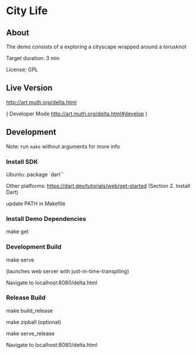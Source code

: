 # City Life


## About 

The demo consists of a exploring a cityscape wrapped around a torusknot 

Target duration: 3 min

License; GPL

## Live Version

http://art.muth.org/delta.html 

( Developer Mode http://art.muth.org/delta.html#develop )

## Development

Note: run `make` without arguments for more info

### Install SDK 

Ubuntu: package `dart``

Other platforms:  https://dart.dev/tutorials/web/get-started (Section 2. Install Dart)


update PATH in Makefile 

### Install Demo Dependencies

make get

### Development Build

make serve

(launches web server with just-in-time-transpiling)

Navigate to localhost:8080/delta.html

### Release Build

make build_release 

make zipball (optional)

make serve_release

Navigate to localhost:8080/delta.html

